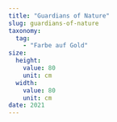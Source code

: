 ```yaml
---
title: "Guardians of Nature"
slug: guardians-of-nature
taxonomy:
  tag:
    - "Farbe auf Gold"
size:
  height:
    value: 80
    unit: cm
  width:
    value: 80
    unit: cm
date: 2021
---
```


